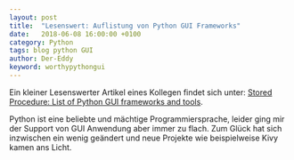 ```yaml
---
layout: post
title:  "Lesenswert: Auflistung von Python GUI Frameworks"
date:   2018-06-08 16:00:00 +0100
category: Python
tags: blog python GUI
author: Der-Eddy
keyword: worthypythongui
---
```

Ein kleiner Lesenswerter Artikel eines Kollegen findet sich unter: [Stored Procedure: List of Python GUI frameworks and tools](https://stored-procedure.com/list-of-python-gui-frameworks-and-tools/).

Python ist eine beliebte und mächtige Programmiersprache, leider ging mir der Support von GUI Anwendung aber immer zu flach. Zum Glück hat sich inzwischen ein wenig geändert und neue Projekte wie beispielweise Kivy kamen ans Licht.
